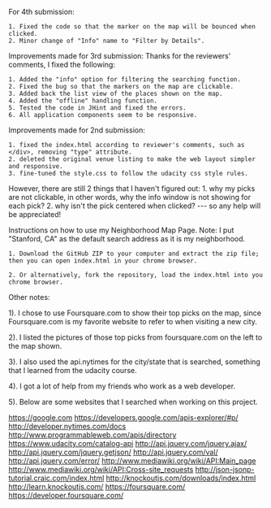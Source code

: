For 4th submission:

	1. Fixed the code so that the marker on the map will be bounced when clicked.
	2. Minor change of "Info" name to "Filter by Details".

Improvements made for 3rd submission: Thanks for the reviewers' comments, I fixed the following:

	1. Added the "info" option for filtering the searching function.
	2. Fixed the bug so that the markers on the map are clickable.
	3. Added back the list view of the places shown on the map.
	4. Added the "offline" handling function.
	5. Tested the code in JHint and fixed the errors.
	6. All application components seem to be responsive. 


Improvements made for 2nd submission:

	1. fixed the index.html according to reviewer's comments, such as </div>, removing "type" attribute.
	2. deleted the original venue listing to make the web layout simpler and responsive.
	3. fine-tuned the style.css to follow the udacity css style rules.

However, there are still 2 things that I haven't figured out:
	1. why my picks are not clickable, in other words, why the info window is not showing for each pick?
	2. why isn't the pick centered when clicked?
--- so any help will be appreciated!



Instructions on how to use my Neighborhood Map Page. Note: I put "Stanford, CA" as the default search address as it is my neighborhood.

	1. Download the GitHub ZIP to your computer and extract the zip file; then you can open index.html in your chrome browser.

	2. Or alternatively, fork the repository, load the index.html into you chrome browser.



Other notes: 

1). I chose to use Foursquare.com to show their top picks on the map, since Foursquare.com is my favorite website to refer to when visiting a new city.

2). I listed the pictures of those top picks from foursquare.com on the left to the map shown.

3). I also used the api.nytimes for the city/state that is searched, something that I learned from the udacity course.

4). I got a lot of help from my friends who work as a web developer. 

5). Below are some websites that I searched when working on this project. 

https://google.com
https://developers.google.com/apis-explorer/#p/
http://developer.nytimes.com/docs
http://www.programmableweb.com/apis/directory
https://www.udacity.com/catalog-api
http://api.jquery.com/jquery.ajax/
http://api.jquery.com/jquery.getjson/
http://api.jquery.com/val/
http://api.jquery.com/error/
http://www.mediawiki.org/wiki/API:Main_page
http://www.mediawiki.org/wiki/API:Cross-site_requests
http://json-jsonp-tutorial.craic.com/index.html
http://knockoutjs.com/downloads/index.html
http://learn.knockoutjs.com/
https://foursquare.com/
https://developer.foursquare.com/







